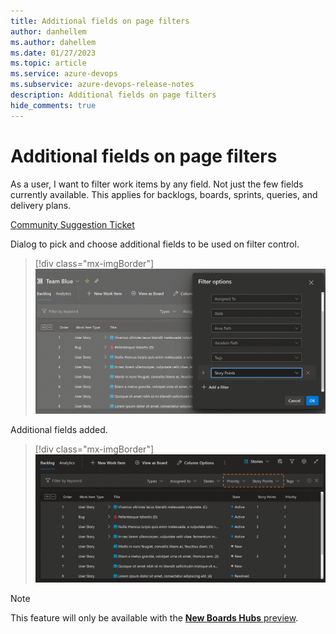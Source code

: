 ```yaml
---
title: Additional fields on page filters
author: danhellem
ms.author: dahellem
ms.date: 01/27/2023
ms.topic: article
ms.service: azure-devops
ms.subservice: azure-devops-release-notes
description: Additional fields on page filters
hide_comments: true
---
```


# Additional fields on page filters

As a user, I want to filter work items by any field. Not just the few fields currently available. This applies for backlogs, boards, sprints, queries, and delivery plans.

[Community Suggestion Ticket](https://developercommunity.visualstudio.com/t/add-the-ability-to-filter-boards-by-custom-fields/606538)

Dialog to pick and choose additional fields to be used on filter control.

> [!div class="mx-imgBorder"]
> ![screen shot field picker.](media/boards-field-filters-1.gif#lightbox)

Additional fields added.

> [!div class="mx-imgBorder"]
> ![screen shot new field filters applied.](media/boards-field-filters-2.gif#lightbox)

> [!NOTE]
> This feature will only be available with the [**New Boards Hubs** preview](https://devblogs.microsoft.com/devops/new-boards-hub-public-preview/).